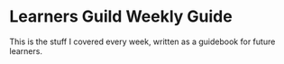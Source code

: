 # Learners Guild Weekly Guide

This is the stuff I covered every week, written as a guidebook for future learners.




